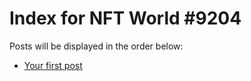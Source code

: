 # Index for NFT World #9204
Posts will be displayed in the order below:

- [Your first post](./001-first.md)

